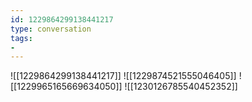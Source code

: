 ```yaml
---
id: 1229864299138441217
type: conversation
tags:
- 
---
```

![[1229864299138441217]]
![[1229874521555046405]]
![[1229965165669634050]]
![[1230126785540452352]]

